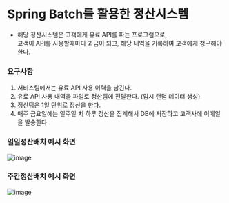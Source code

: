 # Spring Batch를 활용한 정산시스템
- 해당 정산시스템은 고객에게 유료 API를 파는 프로그램으로, <br>
  고객이 API를 사용할때마다 과금이 되고, 해당 내역을 기록하여 고객에게 청구해야한다.

### 요구사항
1. 서비스팀에서는 유료 API 사용 이력을 남긴다.
2. 유료 API 사용 내역을 파일로 정산팀에 전달한다. (임시 랜덤 데이터 생성)
3. 정산팀은 1일 단위로 정산을 한다.
4. 매주 금요일에는 일주일 치 하루 정산을 집계해서 DB에 저장하고 고객사에 이메일을 발송한다.


### 일일정산배치 예시 화면
![image](https://github.com/user-attachments/assets/f63ba61e-8487-4661-893b-ee23c20e0903)

### 주간정산배치 예시 화면
![image](https://github.com/user-attachments/assets/78296c8f-2c46-45dc-ab04-443d0b8ff6bd)
